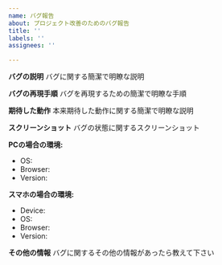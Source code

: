 ```yaml
---
name: バグ報告
about: プロジェクト改善のためのバグ報告
title: ''
labels: ''
assignees: ''

---
```


**バグの説明**
バグに関する簡潔で明瞭な説明

**バグの再現手順**
バグを再現するための簡潔で明瞭な手順

**期待した動作**
本来期待した動作に関する簡潔で明瞭な説明

**スクリーンショット**
バグの状態に関するスクリーンショット

**PCの場合の環境:**
 - OS: 
 - Browser: 
 - Version: 

**スマホの場合の環境:**
 - Device: 
 - OS: 
 - Browser: 
 - Version: 

**その他の情報**
バグに関するその他の情報があったら教えて下さい
